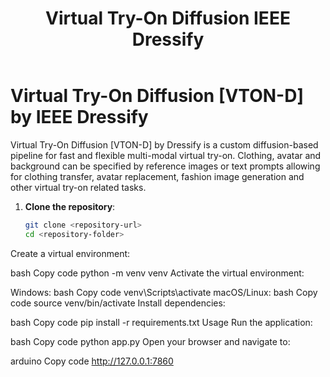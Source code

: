 ﻿---
title: Virtual Try-On Diffusion IEEE Dressify
emoji: 👗
colorFrom: indigo
colorTo: purple
sdk: gradio
sdk_version: 5.6.0
app_file: app.py
pinned: false
short_description: Diffusion-based multi-modal virtual try-on pipeline demo
tags:
    - virtual try-on
    - vton
    - clothing transfer
    - diffusion
    - img2img
    - txt2img
---

# Virtual Try-On Diffusion [VTON-D] by IEEE Dressify

Virtual Try-On Diffusion [VTON-D] by Dressify is a custom diffusion-based pipeline for fast 
and flexible multi-modal virtual try-on. Clothing, avatar and background can be specified by reference images or text 
prompts allowing for clothing transfer, avatar replacement, fashion image generation and other virtual try-on related 
tasks.
1. **Clone the repository**:
   ```bash
   git clone <repository-url>
   cd <repository-folder>
Create a virtual environment:

bash
Copy code
python -m venv venv
Activate the virtual environment:

Windows:
bash
Copy code
venv\Scripts\activate
macOS/Linux:
bash
Copy code
source venv/bin/activate
Install dependencies:

bash
Copy code
pip install -r requirements.txt
Usage
Run the application:

bash
Copy code
python app.py
Open your browser and navigate to:

arduino
Copy code
http://127.0.0.1:7860


